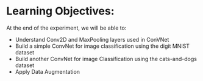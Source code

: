 # Learning Objectives:
At the end of the experiment, we will be able to:

- Understand Conv2D and MaxPooling layers used in ConVNet
- Build a simple ConvNet for image classification using the digit MNIST dataset
- Build another ConvNet for image Classification using the cats-and-dogs dataset
- Apply Data Augmentation
